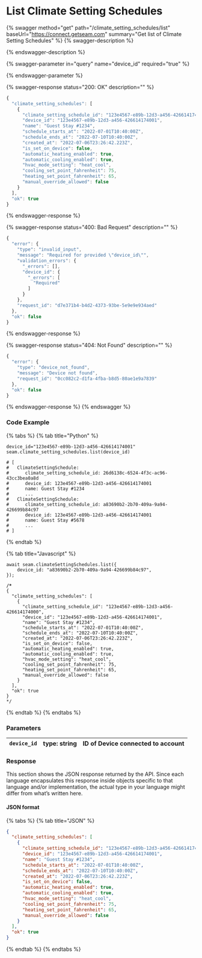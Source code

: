 # List Climate Setting Schedules

{% swagger method="get" path="/climate_setting_schedules/list" baseUrl="https://connect.getseam.com" summary="Get list of Climate Setting Schedules" %}
{% swagger-description %}

{% endswagger-description %}

{% swagger-parameter in="query" name="device_id" required="true" %}

{% endswagger-parameter %}

{% swagger-response status="200: OK" description="" %}
```javascript
{
  "climate_setting_schedules": [
    {
      "climate_setting_schedule_id": "123e4567-e89b-12d3-a456-426614174000",
      "device_id": "123e4567-e89b-12d3-a456-426614174001",
      "name": "Guest Stay #1234",
      "schedule_starts_at": "2022-07-01T10:40:00Z",
      "schedule_ends_at": "2022-07-10T10:40:00Z",
      "created_at": "2022-07-06T23:26:42.223Z",
      "is_set_on_device": false,
      "automatic_heating_enabled": true,
      "automatic_cooling_enabled": true,
      "hvac_mode_setting": "heat_cool",
      "cooling_set_point_fahrenheit": 75,
      "heating_set_point_fahrenheit": 65,
      "manual_override_allowed": false
    }
  ],
  "ok": true
}
```
{% endswagger-response %}

{% swagger-response status="400: Bad Request" description="" %}
```javascript
{
  "error": {
    "type": "invalid_input",
    "message": "Required for provided \"device_id\"",
    "validation_errors": {
      "_errors": [],
      "device_id": {
        "_errors": [
          "Required"
        ]
      }
    },
    "request_id": "d7e371b4-b4d2-4373-93be-5e9e9e934aed"
  },
  "ok": false
}
```
{% endswagger-response %}

{% swagger-response status="404: Not Found" description="" %}
```javascript
{
  "error": {
    "type": "device_not_found",
    "message": "Device not found",
    "request_id": "0cc082c2-d1fa-4fba-b8d5-80ae1e9a7839"
  },
  "ok": false
}
```
{% endswagger-response %}
{% endswagger %}

### Code Example

{% tabs %}
{% tab title="Python" %}
<pre class="language-python"><code class="lang-python">device_id="123e4567-e89b-12d3-a456-426614174001"
seam.climate_setting_schedules.list(device_id)
<strong>
</strong># [
#   ClimateSettingSchedule:
#      climate_setting_schedule_id: 26d6138c-6524-4f3c-ac96-43cc3bea0a8d  
#      device_id: 123e4567-e89b-12d3-a456-426614174001
#      name: Guest Stay #1234        
#      ...
#   ClimateSettingSchedule:    
#      climate_setting_schedule_id: a83690b2-2b70-409a-9a94-426699b84c97
#      device_id: 123e4567-e89b-12d3-a456-426614174001    
#      name: Guest Stay #5678
#      ...
# ]
</code></pre>
{% endtab %}

{% tab title="Javascript" %}
<pre class="language-javascript"><code class="lang-javascript">await seam.climateSettingSchedules.list({
    device_id: "a83690b2-2b70-409a-9a94-426699b84c97",
});
<strong>
</strong><strong>/*
</strong>{
  "climate_setting_schedules": [
    {
      "climate_setting_schedule_id": "123e4567-e89b-12d3-a456-426614174000",
      "device_id": "123e4567-e89b-12d3-a456-426614174001",
      "name": "Guest Stay #1234",
      "schedule_starts_at": "2022-07-01T10:40:00Z",
      "schedule_ends_at": "2022-07-10T10:40:00Z",
      "created_at": "2022-07-06T23:26:42.223Z",
      "is_set_on_device": false,
      "automatic_heating_enabled": true,
      "automatic_cooling_enabled": true,
      "hvac_mode_setting": "heat_cool",
      "cooling_set_point_fahrenheit": 75,
      "heating_set_point_fahrenheit": 65,
      "manual_override_allowed": false
    }
  ],
  "ok": true
}
*/
</code></pre>
{% endtab %}
{% endtabs %}

### Parameters

| `device_id` | type: string | ID of Device connected to account |
| ----------- | ------------ | --------------------------------- |

### Response

This section shows the JSON response returned by the API. Since each language encapsulates this response inside objects specific to that language and/or implementation, the actual type in your language might differ from what’s written here.

#### JSON format

{% tabs %}
{% tab title="JSON" %}
```json
{
  "climate_setting_schedules": [
    {
      "climate_setting_schedule_id": "123e4567-e89b-12d3-a456-426614174000",
      "device_id": "123e4567-e89b-12d3-a456-426614174001",
      "name": "Guest Stay #1234",
      "schedule_starts_at": "2022-07-01T10:40:00Z",
      "schedule_ends_at": "2022-07-10T10:40:00Z",
      "created_at": "2022-07-06T23:26:42.223Z",
      "is_set_on_device": false,
      "automatic_heating_enabled": true,
      "automatic_cooling_enabled": true,
      "hvac_mode_setting": "heat_cool",
      "cooling_set_point_fahrenheit": 75,
      "heating_set_point_fahrenheit": 65,
      "manual_override_allowed": false
    }
  ],
  "ok": true
}
```
{% endtab %}
{% endtabs %}
